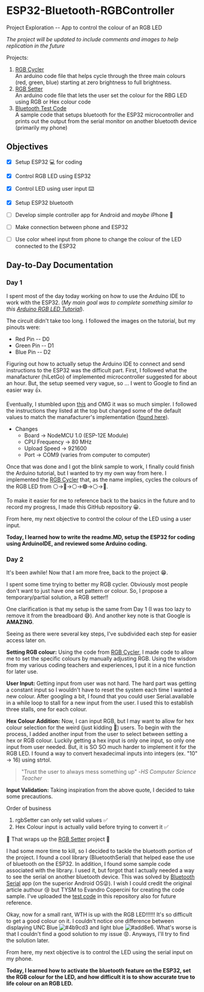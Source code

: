 # ESP32-Bluetooth-RGBController
Project Exploration -- App to control the colour of an RGB LED

*The project will be updated to include comments and images to help replication in the future*

Projects:
1. [RGB Cycler](/RGB_Cycler)<br />An arduino code file that helps cycle through the three main colours (red, green, blue) starting at zero brightness to full brightness. 
2. [RGB Setter](/RGB_Setter)<br />An arduino code file that lets the user set the colour for the RBG LED using RGB or Hex colour code
3. [Bluetooth Test Code](/FirstBluetoothTest)<br /> A sample code that setups bluetooth for the ESP32 microcontroller and prints out the output from the serial monitor on another bluetooth device (primarily my phone)


## Objectives
- [x] Setup ESP32 💻 for coding
- [x] Control RGB LED using ESP32 
- [x] Control LED using user input ⌨️
- [x] Setup ESP32 bluetooth
- [ ] Develop simple controller app for Android and *maybe* iPhone 📱
- [ ] Make connection between phone and ESP32
- [ ] Use color wheel input from phone to change the colour of the LED connected to the ESP32



## Day-to-Day Documentation
### Day 1
I spent most of the day today working on how to use the Arduino IDE to work with the ESP32. (*My main goal was to complete something similar to this [Arduino RGB LED Tutorial](https://create.arduino.cc/projecthub/muhammad-aqib/arduino-rgb-led-tutorial-fc003e)*).

The circuit didn't take too long. I followed the images on the tutorial, but my pinouts were:
- Red Pin -- D0
- Green Pin -- D1
- Blue Pin -- D2

Figuring out how to actually setup the Arduino IDE to connect and send instructions to the ESP32 was the difficult part. First, I followed what the manafacturer (hiLetGo) of implemented microcontroller suggested for about an hour. But, the setup seemed very vague, so ... I went to Google to find an easier way 👍.

Eventually, I stumbled upon [this](https://arduino-esp8266.readthedocs.io/en/latest/installing.html) and OMG it was so much simpler. I followed the instructions they listed at the top but changed some of the default values to match the manafacturer's implementation ([found here](https://hiletgo.com/ProductDetail/1906570.html)).
- Changes
    - Board &rarr; NodeMCU 1.0 (ESP-12E Module)
    - CPU Frequency &rarr; 80 MHz
    - Upload Speed &rarr; 921600
    - Port &rarr; COM9 (varies from computer to computer)

Once that was done and I got the blink sample to work, I finally could finish the Arduino tutorial, but I wanted to try my own way from here. I implemented the [RGB Cycler](/RGB_Cycler) that, as the name implies, cycles the colours of the RGB LED from ⚪&rarr;🔴&rarr;⚪&rarr;🟢&rarr;⚪&rarr;🔵.

To make it easier for me to reference back to the basics in the future and to record my progress, I made this GitHub repository 😀.

From here, my next objective to control the colour of the LED using a user input.

**Today, I learned how to write the readme.MD, setup the ESP32 for coding using ArduinoIDE, and reviewed some Arduino coding.**
### Day 2
It's been awhile! Now that I am more free, back to the project 😁.

I spent some time trying to better my RGB cycler. Obviously most people don't want to just have one set pattern or colour. So, I propose a temporary/partial solution, a RGB setter!!

One clarification is that my setup is the same from Day 1 (I was too lazy to remove it from the breadboard 😅). And another key note is that Google is **AMAZING**.

Seeing as there were several key steps, I've subdivided each step for easier access later on.

**Setting RGB colour:**
 Using the code from [RGB Cycler](/RGB_Cycler), I made code to allow me to set the specific colours by manually adjusting RGB. Using the wisdom from my various coding teachers and experiences, I put it in a nice function for later use.

**User Input:**
 Getting input from user was not hard. The hard part was getting a constant input so I wouldn't have to reset the system each time I wanted a new colour. After googling a bit, I found that you could user Serial.available in a while loop to stall for a new input from the user. I used this to establish three stalls, one for each colour. 

**Hex Colour Addition:** 
Now, I can input RGB, but I may want to allow for hex colour selection for the weird (just kidding 🤥) users. To begin with the process, I added another input from the user to select between setting a hex or RGB colour. Luckily getting a hex input is only one input, so only one input from user needed. But, it is SO SO much harder to implement it for the RGB LED. I found a way to convert hexadecimal inputs into integers (ex. "10" &rarr; 16) using strtol. 

> "Trust the user to always mess something up" -*HS Computer Science Teacher*

**Input Validation:** 
Taking inspiration from the above quote, I decided to take some precautions. 

Order of business
1. rgbSetter can only set valid values ✅ 
2. Hex Colour input is actually valid before trying to convert it ✅

🎉 That wraps up the [RGB Setter](/RGB_Setter) project 🎉

I had some more time to kill, so I decided to tackle the bluetooth portion of the project. I found a cool library (BluetoothSerial) that helped ease the use of bluetooth on the ESP32. In addition, I found some sample code associated with the library. I used it, but forgot that I actually needed a way to see the serial on another bluetooth device. This was solved by [Bluetooth Serial](https://play.google.com/store/apps/details?id=de.kai_morich.serial_bluetooth_terminal&hl=en_US&gl=US) app (on the superior Android OS😜). I wish I could credit the original article authour 😢 but TYSM to Evandro Copercini for creating the code sample. I've uploaded the [test code](/FirstBluetoothTest) in this repository also for future reference.

Okay, now for a small rant, WTH is up with the RGB LED!!!!!! It's so difficult to get a good colour on it. I couldn't notice one difference between displaying UNC Blue ![#4b9cd3](/Images/UNC_Blue.jpg) and light blue ![#add8e6](/Images/Light_Blue.jpg). What's worse is that I couldn't find a good solution to my issue 😡. Anyways, I'll try to find the solution later.

From here, my next objective is to control the LED using the serial input on my phone.

**Today, I learned how to activate the bluetooth feature on the ESP32, set the RGB colour for the LED, and how difficult it is to show accurate true to life colour on an RGB LED.**
